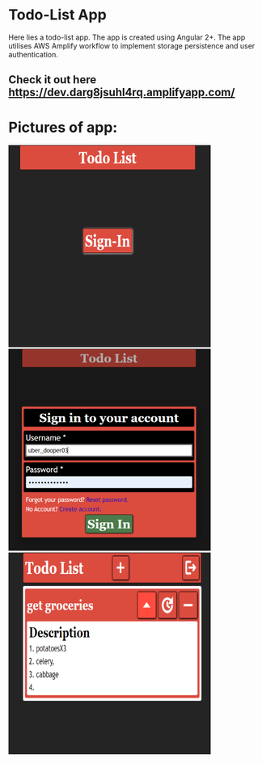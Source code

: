 # Todo-List App

Here lies a todo-list app.
The app is created using Angular 2+.
The app utilises AWS Amplify workflow to implement storage persistence and user authentication.

## Check it out here https://dev.darg8jsuhl4rq.amplifyapp.com/

# Pictures of app:

![sign in](https://github.com/flashato9/todo-list-app/blob/main/github/images/img_1.PNG)  
![sign in part 2](https://github.com/flashato9/todo-list-app/blob/main/github/images/img_2.PNG)  
![view descriptions](https://github.com/flashato9/todo-list-app/blob/main/github/images/img_3.PNG)
